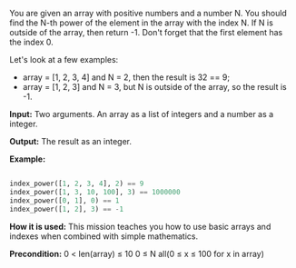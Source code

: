 You are given an array with positive numbers and a number N. You should find the N-th power of the element in the array with the index N. If N is outside of the array, then return -1. Don't forget that the first element has the index 0.

Let's look at a few examples:
- array = [1, 2, 3, 4] and N = 2, then the result is 32 == 9;
- array = [1, 2, 3] and N = 3, but N is outside of the array, so the result is -1.

**Input:** Two arguments. An array as a list of integers and a number as a integer.

**Output:** The result as an integer.

**Example:**
```python

index_power([1, 2, 3, 4], 2) == 9
index_power([1, 3, 10, 100], 3) == 1000000
index_power([0, 1], 0) == 1
index_power([1, 2], 3) == -1

```

**How it is used:** This mission teaches you how to use basic arrays and indexes when combined with simple mathematics.

**Precondition:** 0 < len(array) ≤ 10
0 ≤ N
all(0 ≤ x ≤ 100 for x in array)